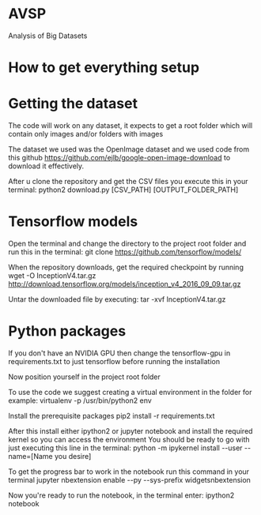# AVSP
Analysis of Big Datasets

# How to get everything setup

# Getting the dataset
The code will work on any dataset, it expects to get a root folder which will contain only images and/or folders with images

The dataset we used was the OpenImage dataset and we used code from this github https://github.com/ejlb/google-open-image-download 
to download it effectively. 

After u clone the repository and get the CSV files you execute this in your terminal:
python2 download.py [CSV_PATH] [OUTPUT_FOLDER_PATH] 

# Tensorflow models
Open the terminal and change the directory to the project root folder and run this in the terminal:
git clone https://github.com/tensorflow/models/

When the repository downloads, get the required checkpoint by running
wget -O InceptionV4.tar.gz http://download.tensorflow.org/models/inception_v4_2016_09_09.tar.gz

Untar the downloaded file by executing:
tar -xvf InceptionV4.tar.gz

# Python packages
If you don't have an NVIDIA GPU then change the tensorflow-gpu in requirements.txt to just tensorflow before running the installation

Now position yourself in the project root folder

To use the code we suggest creating a virtual environment in the folder for example:
virtualenv -p /usr/bin/python2 env

Install the prerequisite packages
pip2 install -r requirements.txt

After this install either ipython2 or jupyter notebook and install the required kernel so you can access the environment
You should be ready to go with just executing this line in the terminal:
python -m ipykernel install --user --name=[Name you desire]

To get the progress bar to work in the notebook run this command in your terminal
jupyter nbextension enable --py --sys-prefix widgetsnbextension

Now you're ready to run the notebook, in the terminal enter:
ipython2 notebook

